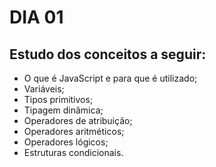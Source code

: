 # DIA 01

## Estudo dos conceitos a seguir:

   - O que é JavaScript e para que é utilizado;
   - Variáveis;
   - Tipos primitivos;
   - Tipagem dinâmica;
   - Operadores de atribuição;
   - Operadores aritméticos;
   - Operadores lógicos;
   - Estruturas condicionais.
